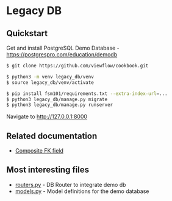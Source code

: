 # Legacy DB

## Quickstart

Get and install PostgreSQL Demo Database - https://postgrespro.com/education/demodb

```bash
$ git clone https://github.com/viewflow/cookbook.git

$ python3 -m venv legacy_db/venv
$ source legacy_db/venv/activate

$ pip install fsm101/requirements.txt --extra-index-url=...
$ python3 legacy_db/manage.py migrate
$ python3 legacy_db/manage.py runserver
```

Navigate to http://127.0.0.1:8000

## Related documentation
- [Composite FK field](http://docs.viewflow.io/orm/composite_fk.html)

## Most interesting files
- [routers.py](./config/routers.py) - DB Router to integrate demo db
- [models.py](./airdata/models.py) - Model definitions for the demo database
